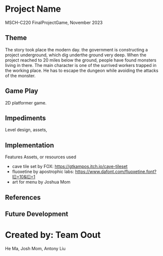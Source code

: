 # Project Name
MSCH-C220 FinalProjectGame, November 2023

## Theme
The story took place the modern day. the government is constructing a project underground, which dig underthe ground very deep. When the project reached to 20 miles below the ground, people have found monsters living in there. The main character is one of the surrived workers trapped in the working place. He has to escape the dungeon while avoiding the attacks of the monster. 

## Game Play
2D platformer game. 

## Impediments
Level design, assets, 

## Implementation
Features
Assets, or resources used
- cave tile set by FOX:
https://gtkampos.itch.io/cave-tileset
- fluoxetine by apostrophic labs: https://www.dafont.com/fluoxetine.font?l[]=10&l[]=1
- art for menu by Joshua Mom
## References

## Future Development

# Created by: Team Oout
He Ma, Josh Mom, Antony Liu
